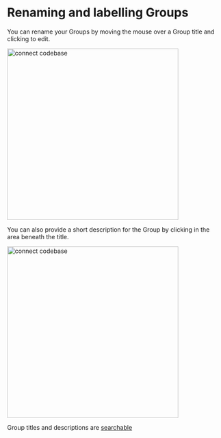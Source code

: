 # Renaming and labelling Groups

You can rename your Groups by moving the mouse over a Group title and clicking to edit.

<img src="group-rename.png" width="400" alt="connect codebase"/>

You can also provide a short description for the Group by clicking in the area beneath the title.

<img src="group-description-edit.png" width="400" alt="connect codebase"/>


<tip>
    <p>
        Group titles and descriptions are <a href="Searching.md">searchable</a>
    </p>
</tip>